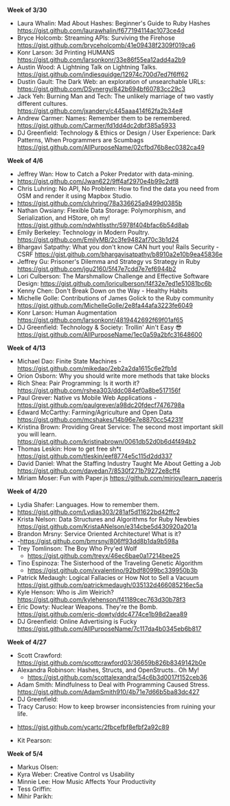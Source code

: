 **Week of 3/30**

* Laura Whalin: Mad About Hashes: Beginner's Guide to Ruby Hashes https://gist.github.com/laurawhalin/f677194114ac1073ce4d
* Bryce Holcomb: Streaming APIs: Surviving the Firehose https://gist.github.com/bryceholcomb/41e09438f2309f019ca6
* Konr Larson: 3d Printing HUMANS https://gist.github.com/larsonkonr/33e86f55ea12add4a2b9
* Austin Wood: A Lightning Talk on Lightning Talks. https://gist.github.com/indiesquidge/12974c700d7ed7f6ff62
* Dustin Gault: The Dark Web: an exploration of unsearchable URLs: https://gist.github.com/DSynergy/842b694bf60783cc29c3
* Jack Yeh: Burning Man and Tech: The unlikely marriage of two vastly different cultures. https://gist.github.com/jxandery/c445aaa414f62fa2b34e#
* Andrew Carmer: Names: Remember them to be remembered. https://gist.github.com/Carmer/fd1dd4dc2dbf385a5933
* DJ Greenfield: Technology & Ethics or Design / User Experience: Dark Patterns, When Programmers are Scumbags https://gist.github.com/AllPurposeName/02cfbd76b8ec0382ca49


**Week of 4/6**

* Jeffrey Wan: How to Catch a Poker Predator with data-mining. 
* https://gist.github.com/Jwan622/9ff4af2970e4b99c2df8
* Chris Luhring: No API, No Problem: How to find the data you need from OSM and render it using Mapbox Studio. 
* https://gist.github.com/cluhring/78a336625a9499d0385b
* Nathan Owsiany: Flexible Data Storage: Polymorphism, and Serialization, and HStore, oh my! https://gist.github.com/ndwhtlssthr/5978f404bfac6b54d8ab
* Emily Berkeley: Technology in Modern Poultry. https://gist.github.com/EmilyMB/2c3fe9482af70c3b1d24
* Bhargavi Satpathy: What you don't know CAN hurt you! Rails Security - CSRF https://gist.github.com/bhargavisatpathy/b8910a2e10b9ea45836e
* Jeffrey Gu: Prisoner's Dilemma and Strategy vs Strategy in Ruby https://gist.github.com/jgu2160/5f47e7cdd7e7ef6944b2
* Lori Culberson: The Marshmallow Challenge and Effective Software Design: https://gist.github.com/loriculberson/f4f32e7ed1e51081bc6b
* Kenny Chen: Don't Break Down on the Way - Healthy Habits
* Michelle Golle: Contributions of James Golick to the Ruby community https://gist.github.com/MichelleGolle/2e8fa44afa3223fe6049
* Konr Larson: Human Augmentation 
https://gist.github.com/larsonkonr/4819442692f69f01af65
* DJ Greenfield: Technology & Society: Trollin' Ain't Easy :sunglasses: https://gist.github.com/AllPurposeName/1ec0a59a2bfc31648600

**Week of 4/13**

* Michael Dao: Finite State Machines - https://gist.github.com/mikedao/2eb2a2da1615c6e2fb1d
* Orion Osborn: Why you should write more methods that take blocks
* Rich Shea:  Pair Programming: Is it worth it? https://gist.github.com/rshea303/ddc084ef0a8be517156f
* Paul Grever: Native vs Mobile Web Applications  - https://gist.github.com/paulgrever/a98dc20fdecf7476798a
* Edward McCarthy: Farming/Agriculture and Open Data https://gist.github.com/mcshakes/14b96e7e8870cc54231f
* Kristina Brown: Providing Great Service: The second most important skill you will learn.
https://gist.github.com/kristinabrown/0061db52d0b6d4f494b2
* Thomas Leskin: How to get free sh*t https://gist.github.com/tleskin/eef8774e5c115d2dd337
* David Daniel: What the Staffing Industry Taught Me About Getting a Job https://gist.github.com/davedan7/8530f271b79272e8cff4
* Miriam Moser: Fun with Paper.js https://github.com/mirjoy/learn_paperjs

**Week of 4/20**

* Lydia Shafer: Languages. How to remember them.
* https://gist.github.com/Lydias303/281af5d11622bd42ffc2
* Krista Nelson: Data Structures and Algorithms for Ruby Newbies https://gist.github.com/KristaANelson/e314cbe5d430920a201a
* Brandon Mrsny: Service Oriented Architecture! What is it?
* -https://gist.github.com/bmrsny/806ff93dd8b1da9b598a
* Trey Tomlinson: The Boy Who Pry'ed Wolf
  - https://gist.github.com/treyx/46ec6bae0a17214bee25
* Tino Espinoza: The Sisterhood of the Traveling Genetic Algorithm
  - https://gist.github.com/xvalentino/92bdf8099bc339950b3b
* Patrick Medaugh: Logical Fallacies or How Not to Sell a Vacuum
https://gist.github.com/patrickmedaugh/035132d466085216ec5a
* Kyle Henson: Who is Jim Weirich? https://gist.github.com/kylehenson/f41189cec763d30b78f3
* Eric Dowty: Nuclear Weapons. They're the Bomb. https://gist.github.com/eric-dowty/ddc4774ce1b98d2aea89
* DJ Greenfield: Online Advertising is Fucky https://gist.github.com/AllPurposeName/7c117da4b0345eb6b817

**Week of 4/27**

* Scott Crawford: https://gist.github.com/scottcrawford03/36659b826b8349142b0e
* Alexandra Robinson: Hashes, Structs, and OpenStructs.. Oh My!
  - https://gist.github.com/scottalexandra/54c6b3d0017f152ceb36
* Adam Smith: Mindfulness to Deal with Programming Caused Stress.  https://gist.github.com/AdamSmith910/4b71e7d66b5ba83dc427
* DJ Greenfield:
* Tracy Caruso: How to keep browser inconsistencies from ruining your life.
 - https://gist.github.com/ycartc/2fbcefbf8efbf2a92c89
* Kit Pearson:

**Week of 5/4**

* Markus Olsen:
* Kyra Weber: Creative Control vs Usability
* Minnie Lee: How Music Affects Your Productivity
* Tess Griffin:
* Mihir Parikh:
